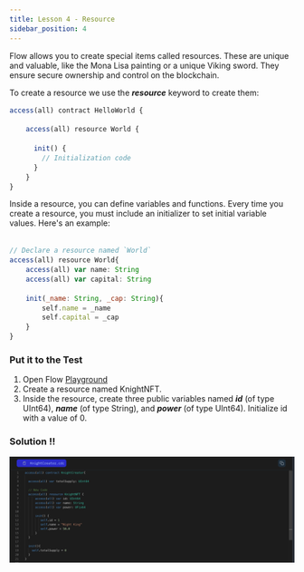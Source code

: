 ```yaml
---
title: Lesson 4 - Resource
sidebar_position: 4
---
```


Flow allows you to create special items called resources. These are unique and valuable, like the Mona Lisa painting or a unique Viking sword. They ensure secure ownership and control on the blockchain.

To create a resource we use the **_resource_** keyword to create them:

```jsx
access(all) contract HelloWorld {

	access(all) resource World {

	  init() {
		// Initialization code
	  }
	}
}

```

Inside a resource, you can define variables and functions. Every time you create a resource, you must include an initializer to set initial variable values. Here's an example:

```jsx

// Declare a resource named `World`
access(all) resource World{
	access(all) var name: String
	access(all) var capital: String

	init(_name: String, _cap: String){
		self.name = _name
		self.capital = _cap
	}
}
```

### Put it to the Test

1. Open Flow [Playground](https://play.flow.com/)
2. Create a resource named KnightNFT.
3. Inside the resource, create three public variables named **_id_** (of type UInt64), **_name_** (of type String), and **_power_** (of type UInt64). Initialize id with a value of 0.

### Solution !!

![Alt text](image-2.png)
